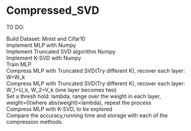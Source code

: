# Compressed_SVD
TO DO:

  Build Dataset: Mnist and Cifar10  
  Implement MLP with Numpy  
  Implement Truncated SVD algorithm Numpy  
  Implement K-SVD with Numpy  
  Train MLP  
  Compress MLP with Truncated SVD(Try different K), recover each layer: W=W_k  
  Compress MLP with Truncated SVD(Try different K), recover each layer: W_1=U_k, W_2=V_k (one layer becomes two)  
  Set a thresh hold: lambda, range over the weight in each layer, weight=0(where abs(weight)<lambda), repeat the process  
  Compress MLP with K-SVD, to be explored  
  Compare the accuracy,running time and storage with each of the compression methods.  
